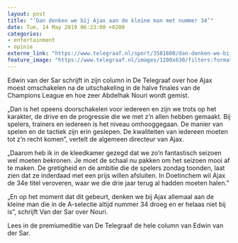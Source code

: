 ```yaml
---
layout: post
title: "’Dan denken we bij Ajax aan de kleine man met nummer 34’"
date: Tue, 14 May 2019 06:23:00 +0200
categories: 
- entertainment 
- opinie 
externe_link: "https://www.telegraaf.nl/sport/3581600/dan-denken-we-bij-ajax-aan-de-kleine-man-met-nummer-34"
feature_image: "https://www.telegraaf.nl/images/1200x630/filters:format(jpeg):quality(80)/cdn-kiosk-api.telegraaf.nl/d94c3354-760a-11e9-a0e7-0217670beecd.jpg"
---
```


<p class="intro">Edwin van der Sar schrijft in zijn column in De Telegraaf over hoe Ajax moest omschakelen na de uitschakeling in de halve finales van de Champions League en hoe zeer Abdelhak Nouri wordt gemist.</p> <p>„Dan is het opeens doorschakelen voor iedereen en zijn we trots op het karakter, de drive en de progressie die we met z’n allen hebben gemaakt. Bij spelers, trainers en iedereen is het niveau omhooggegaan. De manier van spelen en de tactiek zijn erin geslepen. De kwaliteiten van iedereen moeten tot z’n recht komen”, vertelt de algemeen directeur van Ajax.</p><p>„Daarom heb ik in de kleedkamer gezegd dat we zo’n fantastisch seizoen wel moeten bekronen. Je moet de schaal nu pakken om het seizoen mooi af te maken. De gretigheid en de ambitie die de spelers zondag toonden, laat zien dat ze inderdaad met een prijs willen afsluiten. In Doetinchem wil Ajax de 34e titel veroveren, waar we die drie jaar terug al hadden moeten halen.”</p><p>„En op het moment dat dit gebeurt, denken we bij Ajax allemaal aan de kleine man die in de A-selectie altijd nummer 34 droeg en er helaas niet bij is”, schrijft Van der Sar over Nouri.</p><p>Lees in de premiumeditie van De Telegraaf de hele column van Edwin van der Sar.</p>
